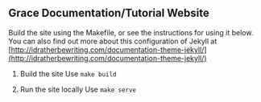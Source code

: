 ## Grace Documentation/Tutorial Website

Build the site using the Makefile, or see the instructions for using it below. 
You can also find out more about this configuration of Jekyll at [http://idratherbewriting.com/documentation-theme-jekyll/](http://idratherbewriting.com/documentation-theme-jekyll/)


1. Build the site 
   Use `make build`
   
2. Run the site locally 
   Use `make serve`
   

